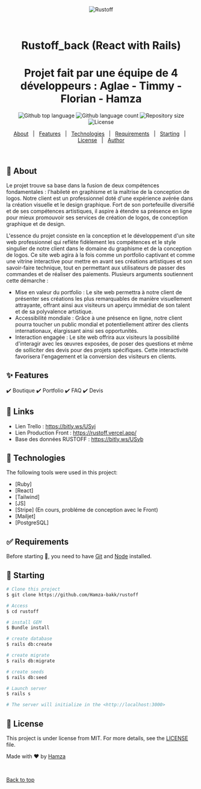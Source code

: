 <div align="center" id="top"> 
  <img src="./.github/app.gif" alt="Rustoff" />

  &#xa0;

  <!-- <a href="https://rustoff.netlify.app">Demo</a> -->
</div>

<h1 align="center">Rustoff_back (React with Rails)</h1>
<h1 align="center">Projet fait par une équipe de 4 développeurs : Aglae - Timmy - Florian - Hamza</h1>

<p align="center">
  <img alt="Github top language" src="https://img.shields.io/github/languages/top/Hamza-bakk/rustoff?color=56BEB8">

  <img alt="Github language count" src="https://img.shields.io/github/languages/count/Hamza-bakk/rustoff?color=56BEB8">

  <img alt="Repository size" src="https://img.shields.io/github/repo-size/Hamza-bakk/rustoff?color=56BEB8">

  <img alt="License" src="https://img.shields.io/github/license/Hamza-bakk/rustoff?color=56BEB8">

  <!-- <img alt="Github issues" src="https://img.shields.io/github/issues/Hamza-bakk/rustoff?color=56BEB8" /> -->

  <!-- <img alt="Github forks" src="https://img.shields.io/github/forks/Hamza-bakk/rustoff?color=56BEB8" /> -->

  <!-- <img alt="Github stars" src="https://img.shields.io/github/stars/Hamza-bakk/rustoff?color=56BEB8" /> -->
</p>

<!-- Status -->

<!-- <h4 align="center"> 
	🚧  Rustoff 🚀 Under construction...  🚧
</h4> 

<hr> -->

<p align="center">
  <a href="#dart-about">About</a> &#xa0; | &#xa0; 
  <a href="#sparkles-features">Features</a> &#xa0; | &#xa0;
  <a href="#rocket-technologies">Technologies</a> &#xa0; | &#xa0;
  <a href="#white_check_mark-requirements">Requirements</a> &#xa0; | &#xa0;
  <a href="#checkered_flag-starting">Starting</a> &#xa0; | &#xa0;
  <a href="#memo-license">License</a> &#xa0; | &#xa0;
  <a href="https://github.com/Hamza-bakk" target="_blank">Author</a>
</p>

<br>

## :dart: About ##

Le projet trouve sa base dans la fusion de deux compétences fondamentales : l'habileté en graphisme et la maîtrise de la conception de logos. Notre client est un professionnel doté d'une expérience avérée dans la création visuelle et le design graphique. Fort de son portefeuille diversifié et de ses compétences artistiques, il aspire à étendre sa présence en ligne pour mieux promouvoir ses services de création de logos, de conception graphique et de design.

L'essence du projet consiste en la conception et le développement d'un site web professionnel qui reflète fidèlement les compétences et le style singulier de notre client dans le domaine du graphisme et de la conception de logos. Ce site web agira à la fois comme un portfolio captivant et comme une vitrine interactive pour mettre en avant ses créations artistiques et son savoir-faire technique, tout en permettant aux utilisateurs de passer des commandes et de réaliser des paiements. Plusieurs arguments soutiennent cette démarche :

- Mise en valeur du portfolio : Le site web permettra à notre client de présenter ses créations les plus remarquables de manière visuellement attrayante, offrant ainsi aux visiteurs un aperçu immédiat de son talent et de sa polyvalence artistique. 
- Accessibilité mondiale : Grâce à une présence en ligne, notre client pourra toucher un public mondial et potentiellement attirer des clients internationaux, élargissant ainsi ses opportunités. 
- Interaction engagée : Le site web offrira aux visiteurs la possibilité d'interagir avec les œuvres exposées, de poser des questions et même de solliciter des devis pour des projets spécifiques. Cette interactivité favorisera l'engagement et la conversion des visiteurs en clients.


## :sparkles: Features ##

:heavy_check_mark: Boutique
:heavy_check_mark: Portfolio
:heavy_check_mark: FAQ
:heavy_check_mark: Devis

## :rocket: Links ##

- Lien Trello : https://bitly.ws/USyi
- Lien Production Front : https://rustoff.vercel.app/
- Base des données RUSTOFF : https://bitly.ws/USyb
## :rocket: Technologies ##

The following tools were used in this project:

- [Ruby]
- [React]
- [Tailwind]
- [JS]
- [Stripe] (En cours, probléme de conception avec le Front)
- [Mailjet]
- [PostgreSQL]

## :white_check_mark: Requirements ##

Before starting :checkered_flag:, you need to have [Git](https://git-scm.com) and [Node](https://nodejs.org/en/) installed.

## :checkered_flag: Starting ##

```bash
# Clone this project
$ git clone https://github.com/Hamza-bakk/rustoff

# Access
$ cd rustoff

# install GEM
$ Bundle install

# create database
$ rails db:create

# create migrate
$ rails db:migrate

# create seeds
$ rails db:seed

# Launch server
$ rails s 

# The server will initialize in the <http://localhost:3000>
```

## :memo: License ##

This project is under license from MIT. For more details, see the [LICENSE](LICENSE.md) file.


Made with :heart: by <a href="https://github.com/Hamza-bakk" target="_blank">Hamza</a>

&#xa0;

<a href="#top">Back to top</a>
